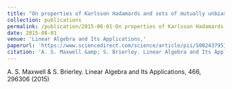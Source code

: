 ```yaml
---
title: "On properties of Karlsson Hadamards and sets of mutually unbiased bases in dimension six"
collection: publications
permalink: /publication/2015-08-01-On properties of Karlsson Hadamards and sets of mutually unbiased bases in dimension six
date: 2015-08-01
venue: 'Linear Algebra and Its Applications,'
paperurl: 'https://www.sciencedirect.com/science/article/pii/S0024379514006867'
citation: 'A. S. Maxwell &amp; S. Brierley. Linear Algebra and Its Applications, 466, 296306 (2015)'
---
```

A. S. Maxwell & S. Brierley. Linear Algebra and Its Applications, 466, 296306 (2015)